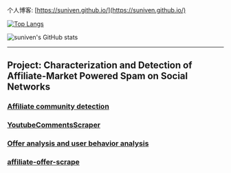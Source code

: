 个人博客: [https://suniven.github.io/](https://suniven.github.io/)

[![Top Langs](https://github-readme-stats.vercel.app/api/top-langs/?username=suniven&layout=compact&hide=html,css)](https://github.com/suniven/github-readme-stats)

![suniven's GitHub stats](https://github-readme-stats.vercel.app/api?username=suniven&count_private=true&show_icons=true&include_all_commits=false)

---

## Project: Characterization and Detection of Affiliate-Market Powered Spam on Social Networks

### [Affiliate community detection](https://github.com/suniven/affiliate-community-detection)

### [YoutubeCommentsScraper](https://github.com/suniven/YoutubeCommentsScraper)

### [Offer analysis and user behavior analysis](https://github.com/suniven/affiliate-offer-analysis)

### [affiliate-offer-scrape](https://github.com/suniven/affiliate-offer-scrape)
